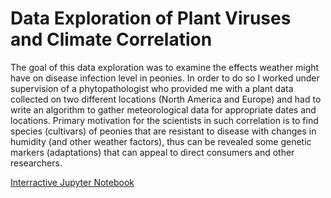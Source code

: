 # Data Exploration of Plant Viruses and Climate Correlation

The goal of this data exploration was to examine the effects weather might have on disease infection level in peonies. In order to do so I worked under supervision of a phytopathologist who provided me with a plant data collected on two different locations (North America and Europe) and had to write an algorithm to gather meteorological data for appropriate dates and locations. Primary motivation for the scientists in such correlation is to find species (cultivars) of peonies that are resistant to disease with changes in humidity (and other weather factors), thus can be revealed some genetic markers (adaptations) that can appeal to direct consumers and other researchers. 

[Interractive Jupyter Notebook](https://supervanya.github.io/Projects/si330/final-interractive.html)
